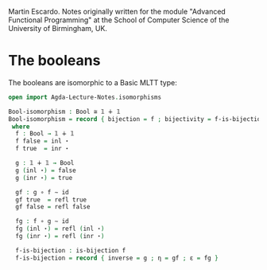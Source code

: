 
Martin Escardo.
Notes originally written for the module "Advanced Functional Programming"
at the School of Computer Science of the University of Birmingham, UK.


<!--
```agda
{-# OPTIONS --without-K --safe #-}

module Agda-Lecture-Notes.Bool-functions where

open import Agda-Lecture-Notes.prelude
```
-->
# The booleans

The booleans are isomorphic to a Basic MLTT type:

```agda
open import Agda-Lecture-Notes.isomorphisms

Bool-isomorphism : Bool ≅ 𝟙 ∔ 𝟙
Bool-isomorphism = record { bijection = f ; bijectivity = f-is-bijection }
 where
  f : Bool → 𝟙 ∔ 𝟙
  f false = inl ⋆
  f true  = inr ⋆

  g : 𝟙 ∔ 𝟙 → Bool
  g (inl ⋆) = false
  g (inr ⋆) = true

  gf : g ∘ f ∼ id
  gf true  = refl true
  gf false = refl false

  fg : f ∘ g ∼ id
  fg (inl ⋆) = refl (inl ⋆)
  fg (inr ⋆) = refl (inr ⋆)

  f-is-bijection : is-bijection f
  f-is-bijection = record { inverse = g ; η = gf ; ε = fg }
```
